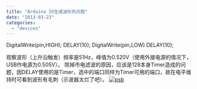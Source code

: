 ```yaml
---
title: "Arduino IO生成波形的问题"
date: "2013-03-23"
categories: 
  - "devices"
---
```


DigitalWrite(pin,HIGH);
DELAY(10);
DigitalWrite(pin,LOW)
DELAY(10);

观察波形（上升沿触发）频率是51Hz，峰值为0.520V（使用外接电源的情况下，USB作电源为0.505V）。 除掉市电滤波的原因，应该是128本身Timer造成的问题，因DELAY使用的是Timer，选中的端口同样为Timer可用的端口，故在电平维持时可看到波形有毛刺（示波器太烂了吧）。 [![psb](/blog/post/images/psb.jpg)](https://blog.lofyer.org/wp-content/uploads/2013/03/psb.jpg)

